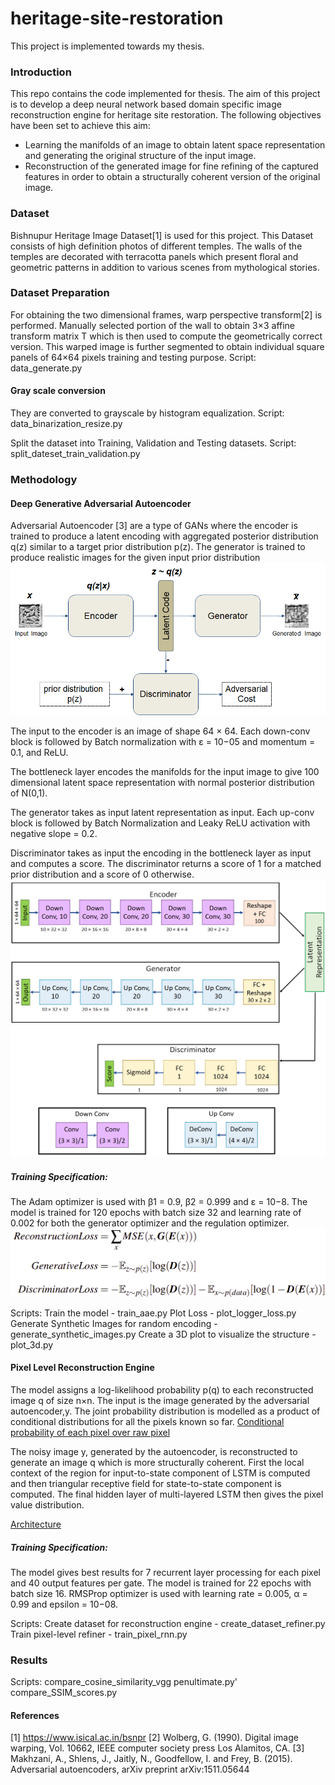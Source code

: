 # heritage-site-restoration
This project is implemented towards my thesis.

### Introduction

This repo contains the code implemented for thesis. The aim of this project is to develop a deep neural network based domain specific image
reconstruction engine for heritage site restoration. The following objectives have been
set to achieve this aim:
- Learning the manifolds of an image to obtain latent space representation and generating the original structure of the input image.
- Reconstruction of the generated image for fine refining of the captured features in order to obtain a structurally coherent version of the original image.

### Dataset
Bishnupur Heritage Image Dataset[1] is used for this project. This Dataset consists of high definition photos of different temples. The walls of the temples are decorated with terracotta panels which present floral and geometric patterns in addition to various scenes from mythological stories.

### Dataset Preparation
For obtaining the two dimensional frames, warp perspective transform[2] is performed. Manually selected portion of the wall to obtain 3×3 affine transform matrix T which is then used to compute the geometrically correct version. This warped image is further segmented to obtain individual square panels of 64×64 pixels training and testing purpose.
Script: data_generate.py

#### Gray scale conversion
They are converted to grayscale by histogram equalization.
Script: data_binarization_resize.py

Split the dataset into Training, Validation and Testing datasets.
Script: split_dateset_train_validation.py

### Methodology
#### Deep Generative Adversarial Autoencoder
Adversarial Autoencoder [3] are a type of GANs where the encoder is trained to produce a latent encoding with aggregated posterior distribution q(z) similar to a target prior distribution p(z). The generator is trained to produce realistic images for the given input prior distribution 
![Adversarial AutoEncoder](https://github.com/aara11/heritage-site-restoration/blob/main/doc/aae.png?raw=true)

The input to the encoder is an image of shape 64 × 64. Each down-conv block is followed by Batch normalization with ε = 10−05 and momentum = 0.1, and ReLU.

The bottleneck layer encodes the manifolds for the input image to give 100 dimensional latent space representation with normal posterior distribution of N(0,1).

The generator takes as input latent representation as input. Each up-conv block is followed by Batch Normalization and Leaky ReLU activation with negative slope = 0.2.

Discriminator takes as input the encoding in the bottleneck layer as input and computes a score. The discriminator returns a score of 1 for a matched prior distribution and a score of 0 otherwise.
![Adversarial AutoEncoder Architecture](https://github.com/aara11/heritage-site-restoration/blob/main/doc/encoder-decoder.png?raw=true)

##### Training Specification:
The Adam optimizer is used with β1 = 0.9, β2 = 0.999 and ε = 10−8. The model is trained for 120 epochs with batch size 32 and learning rate of 0.002 for both the generator optimizer and the regulation optimizer.
![Loss Functions](https://github.com/aara11/heritage-site-restoration/blob/main/doc/loss%20function.png?raw=true)

Scripts:
Train the model - train_aae.py
Plot Loss -  plot_logger_loss.py
Generate Synthetic Images for random encoding - generate_synthetic_images.py
Create a 3D plot to visualize the structure - plot_3d.py

#### Pixel Level Reconstruction Engine
The model assigns a log-likelihood probability p(q) to each reconstructed image q of size n×n. The input is the image generated by the adversarial autoencoder,y. The joint probability distribution is modelled as a product of conditional distributions for all the pixels known so far.
[Conditional probability of each pixel over raw pixel](https://github.com/aara11/heritage-site-restoration/blob/main/doc/pixel%20rnn.png?raw=true)


The noisy image y, generated by the autoencoder, is reconstructed to generate an image q which is more structurally coherent.
First the local context of the region for input-to-state component of LSTM is computed and then triangular receptive field for state-to-state component is computed. The final hidden layer of multi-layered LSTM then gives the pixel value distribution.

[Architecture](https://github.com/aara11/heritage-site-restoration/blob/main/doc/pixel_arch.png?raw=true)

##### Training Specification:
The model gives best results for 7 recurrent layer processing for each pixel and 40 output features per gate. The model is trained for 22 epochs with batch size 16. RMSProp optimizer is used with learning rate = 0.005, α = 0.99 and epsilon = 10−08. 

Scripts:
Create dataset for reconstruction engine - create_dataset_refiner.py
Train pixel-level refiner - train_pixel_rnn.py


### Results
Scripts:
compare_cosine_similarity_vgg penultimate.py'
compare_SSIM_scores.py


#### References
[1] https://www.isical.ac.in/bsnpr
[2] Wolberg, G. (1990). Digital image warping, Vol. 10662, IEEE computer society press
Los Alamitos, CA.
[3] Makhzani, A., Shlens, J., Jaitly, N., Goodfellow, I. and Frey, B. (2015). Adversarial
autoencoders, arXiv preprint arXiv:1511.05644

